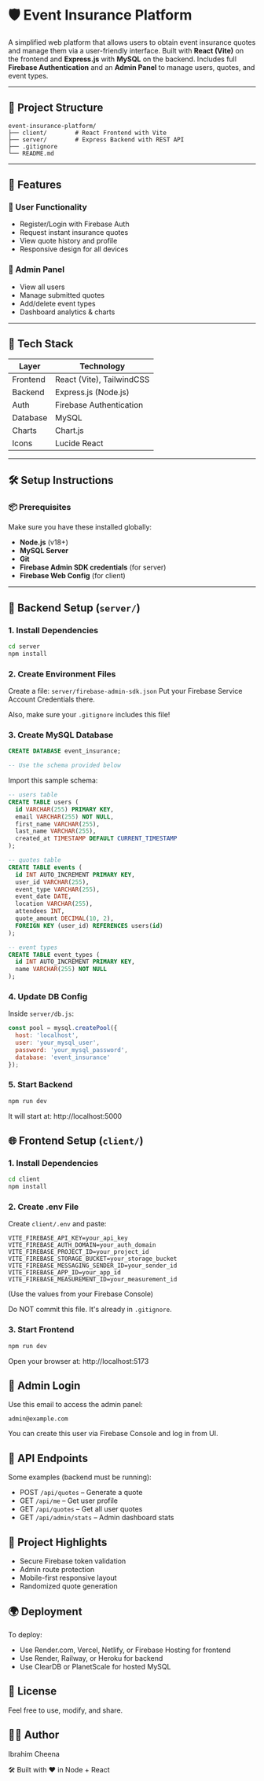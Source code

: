 # 🛡️ Event Insurance Platform

A simplified web platform that allows users to obtain event insurance quotes and manage them via a user-friendly interface. Built with **React (Vite)** on the frontend and **Express.js** with **MySQL** on the backend. Includes full **Firebase Authentication** and an **Admin Panel** to manage users, quotes, and event types.

---

## 📁 Project Structure

```
event-insurance-platform/
├── client/        # React Frontend with Vite
├── server/        # Express Backend with REST API
├── .gitignore
└── README.md
```

---

## 🚀 Features

### 👤 User Functionality
- Register/Login with Firebase Auth
- Request instant insurance quotes
- View quote history and profile
- Responsive design for all devices

### 👑 Admin Panel
- View all users
- Manage submitted quotes
- Add/delete event types
- Dashboard analytics & charts

---

## 🔧 Tech Stack

| Layer       | Technology                |
|-------------|---------------------------|
| Frontend    | React (Vite), TailwindCSS |
| Backend     | Express.js (Node.js)      |
| Auth        | Firebase Authentication   |
| Database    | MySQL                     |
| Charts      | Chart.js                  |
| Icons       | Lucide React              |

---

## 🛠️ Setup Instructions

### 📦 Prerequisites

Make sure you have these installed globally:

- **Node.js** (v18+)
- **MySQL Server**
- **Git**
- **Firebase Admin SDK credentials** (for server)
- **Firebase Web Config** (for client)

---

## 🔌 Backend Setup (`server/`)

### 1. Install Dependencies

```bash
cd server
npm install
```

### 2. Create Environment Files

Create a file: `server/firebase-admin-sdk.json`
Put your Firebase Service Account Credentials there.

Also, make sure your `.gitignore` includes this file!

### 3. Create MySQL Database

```sql
CREATE DATABASE event_insurance;

-- Use the schema provided below
```

Import this sample schema:

```sql
-- users table
CREATE TABLE users (
  id VARCHAR(255) PRIMARY KEY,
  email VARCHAR(255) NOT NULL,
  first_name VARCHAR(255),
  last_name VARCHAR(255),
  created_at TIMESTAMP DEFAULT CURRENT_TIMESTAMP
);

-- quotes table
CREATE TABLE events (
  id INT AUTO_INCREMENT PRIMARY KEY,
  user_id VARCHAR(255),
  event_type VARCHAR(255),
  event_date DATE,
  location VARCHAR(255),
  attendees INT,
  quote_amount DECIMAL(10, 2),
  FOREIGN KEY (user_id) REFERENCES users(id)
);

-- event types
CREATE TABLE event_types (
  id INT AUTO_INCREMENT PRIMARY KEY,
  name VARCHAR(255) NOT NULL
);
```

### 4. Update DB Config

Inside `server/db.js`:

```js
const pool = mysql.createPool({
  host: 'localhost',
  user: 'your_mysql_user',
  password: 'your_mysql_password',
  database: 'event_insurance'
});
```

### 5. Start Backend

```bash
npm run dev
```

It will start at: http://localhost:5000

## 🌐 Frontend Setup (`client/`)

### 1. Install Dependencies

```bash
cd client
npm install
```

### 2. Create .env File

Create `client/.env` and paste:

```env
VITE_FIREBASE_API_KEY=your_api_key
VITE_FIREBASE_AUTH_DOMAIN=your_auth_domain
VITE_FIREBASE_PROJECT_ID=your_project_id
VITE_FIREBASE_STORAGE_BUCKET=your_storage_bucket
VITE_FIREBASE_MESSAGING_SENDER_ID=your_sender_id
VITE_FIREBASE_APP_ID=your_app_id
VITE_FIREBASE_MEASUREMENT_ID=your_measurement_id
```

(Use the values from your Firebase Console)

Do NOT commit this file. It's already in `.gitignore`.

### 3. Start Frontend

```bash
npm run dev
```

Open your browser at: http://localhost:5173

## 🔐 Admin Login

Use this email to access the admin panel:

```
admin@example.com
```

You can create this user via Firebase Console and log in from UI.

## 🧪 API Endpoints

Some examples (backend must be running):

- POST `/api/quotes` – Generate a quote
- GET `/api/me` – Get user profile
- GET `/api/quotes` – Get all user quotes
- GET `/api/admin/stats` – Admin dashboard stats

## 🧠 Project Highlights

- Secure Firebase token validation
- Admin route protection
- Mobile-first responsive layout
- Randomized quote generation

## 🌍 Deployment

To deploy:

- Use Render.com, Vercel, Netlify, or Firebase Hosting for frontend
- Use Render, Railway, or Heroku for backend
- Use ClearDB or PlanetScale for hosted MySQL

## 📜 License

Feel free to use, modify, and share.

## 👨‍💻 Author

Ibrahim Cheena

🛠️ Built with ❤️ in Node + React
